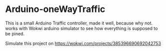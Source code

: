 # Arduino-oneWayTraffic
This is a small Arduino Traffic controller, made it well, because why not. works with Wokwi arduino simulator to see how everything is supposed to be pined.</br>

Simulate this project on https://wokwi.com/projects/385396690692042753</br>
